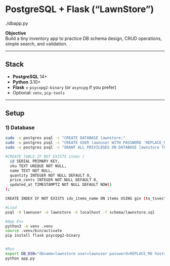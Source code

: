 # PostgreSQL + Flask (“LawnStore”)

./dbapp.py


**Objective**  
Build a tiny inventory app to practice DB schema design, CRUD operations, simple search, and validation.

---

## Stack
- **PostgreSQL** 14+
- **Python** 3.10+
- **Flask** + `psycopg2-binary` (or `asyncpg` if you prefer)
- Optional: `venv`, `pip-tools`

---

## Setup

### 1) Database
```bash
sudo -u postgres psql -c "CREATE DATABASE lawnstore;"
sudo -u postgres psql -c "CREATE USER lawnuser WITH PASSWORD 'REPLACE_ME';"
sudo -u postgres psql -c "GRANT ALL PRIVILEGES ON DATABASE lawnstore TO lawnuser;"

#CREATE TABLE IF NOT EXISTS items (
  id SERIAL PRIMARY KEY,
  sku TEXT UNIQUE NOT NULL,
  name TEXT NOT NULL,
  quantity INTEGER NOT NULL DEFAULT 0,
  price_cents INTEGER NOT NULL DEFAULT 0,
  updated_at TIMESTAMPTZ NOT NULL DEFAULT NOW()
);

CREATE INDEX IF NOT EXISTS idx_items_name ON items USING gin (to_tsvector('english', name));

#Load
psql -U lawnuser -d lawnstore -h localhost -f schema/lawnstore.sql

#App Env
python3 -m venv .venv
source .venv/bin/activate
pip install flask psycopg2-binary


#Run
export DB_DSN="dbname=lawnstore user=lawnuser password=REPLACE_ME host=127.0.0.1"
python app.py
